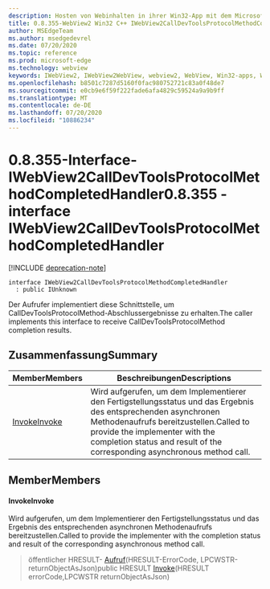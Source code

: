 ```yaml
---
description: Hosten von Webinhalten in ihrer Win32-App mit dem Microsoft Edge WebView2-Steuerelement
title: 0.8.355-WebView2 Win32 C++ IWebView2CallDevToolsProtocolMethodCompletedHandler
author: MSEdgeTeam
ms.author: msedgedevrel
ms.date: 07/20/2020
ms.topic: reference
ms.prod: microsoft-edge
ms.technology: webview
keywords: IWebView2, IWebView2WebView, webview2, WebView, Win32-apps, Win32, Edge
ms.openlocfilehash: b8501c7287d5160f0fac980752721c83a0f48de7
ms.sourcegitcommit: e0cb9e6f59f222fade6afa4829c59524a9a9b9ff
ms.translationtype: MT
ms.contentlocale: de-DE
ms.lasthandoff: 07/20/2020
ms.locfileid: "10886234"
---
```

# <span data-ttu-id="2b85c-104">0.8.355-Interface-IWebView2CallDevToolsProtocolMethodCompletedHandler</span><span class="sxs-lookup"><span data-stu-id="2b85c-104">0.8.355 - interface IWebView2CallDevToolsProtocolMethodCompletedHandler</span></span> 

[!INCLUDE [deprecation-note](../../includes/deprecation-note.md)]

```
interface IWebView2CallDevToolsProtocolMethodCompletedHandler
  : public IUnknown
```

<span data-ttu-id="2b85c-105">Der Aufrufer implementiert diese Schnittstelle, um CallDevToolsProtocolMethod-Abschlussergebnisse zu erhalten.</span><span class="sxs-lookup"><span data-stu-id="2b85c-105">The caller implements this interface to receive CallDevToolsProtocolMethod completion results.</span></span>

## <span data-ttu-id="2b85c-106">Zusammenfassung</span><span class="sxs-lookup"><span data-stu-id="2b85c-106">Summary</span></span>

 <span data-ttu-id="2b85c-107">Member</span><span class="sxs-lookup"><span data-stu-id="2b85c-107">Members</span></span>                        | <span data-ttu-id="2b85c-108">Beschreibungen</span><span class="sxs-lookup"><span data-stu-id="2b85c-108">Descriptions</span></span>
--------------------------------|---------------------------------------------
[<span data-ttu-id="2b85c-109">Invoke</span><span class="sxs-lookup"><span data-stu-id="2b85c-109">Invoke</span></span>](#invoke) | <span data-ttu-id="2b85c-110">Wird aufgerufen, um dem Implementierer den Fertigstellungsstatus und das Ergebnis des entsprechenden asynchronen Methodenaufrufs bereitzustellen.</span><span class="sxs-lookup"><span data-stu-id="2b85c-110">Called to provide the implementer with the completion status and result of the corresponding asynchronous method call.</span></span>

## <span data-ttu-id="2b85c-111">Member</span><span class="sxs-lookup"><span data-stu-id="2b85c-111">Members</span></span>

#### <span data-ttu-id="2b85c-112">Invoke</span><span class="sxs-lookup"><span data-stu-id="2b85c-112">Invoke</span></span> 

<span data-ttu-id="2b85c-113">Wird aufgerufen, um dem Implementierer den Fertigstellungsstatus und das Ergebnis des entsprechenden asynchronen Methodenaufrufs bereitzustellen.</span><span class="sxs-lookup"><span data-stu-id="2b85c-113">Called to provide the implementer with the completion status and result of the corresponding asynchronous method call.</span></span>

> <span data-ttu-id="2b85c-114">öffentlicher HRESULT- [Aufruf](#invoke)(HRESULT-ErrorCode, LPCWSTR-returnObjectAsJson)</span><span class="sxs-lookup"><span data-stu-id="2b85c-114">public HRESULT [Invoke](#invoke)(HRESULT errorCode,LPCWSTR returnObjectAsJson)</span></span>


